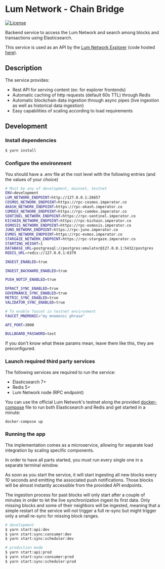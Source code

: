# Lum Network - Chain Bridge

[![License](https://img.shields.io/badge/License-Apache%202.0-blue.svg)](https://opensource.org/licenses/Apache-2.0)

Backend service to access the Lum Network and search among blocks and transactions using Elasticsearch.

This service is used as an API by the [Lum Network Explorer](https://explorer.lum.network) (code hosted [here](https://github.com/lum-network/explorer)).

## Description

The service provides:

-   Rest API for serving content (ex: for explorer frontends)
-   Automatic caching of http requests (default 60s TTL) through Redis
-   Automatic blockchain data ingestion through async pipes (live ingestion as well as historical data ingestion)
-   Easy capabilities of scaling according to load requirements

## Development

### Install dependencies

```bash
$ yarn install
```

### Configure the environment

You should have a .env file at the root level with the following entries (and the values of your choice)

```bash
# Must be any of development, mainnet, testnet
ENV=development
LUM_NETWORK_ENDPOINT=http://127.0.0.1:26657
COSMOS_NETWORK_ENDPOINT=https://rpc-cosmos.imperator.co
AKASH_NETWORK_ENDPOINT=https://rpc-akash.imperator.co
COMDEX_NETWORK_ENDPOINT=https://rpc-comdex.imperator.co
SENTINEL_NETWORK_ENDPOINT=https://rpc-sentinel.imperator.co
KICHAIN_NETWORK_ENDPOINT=https://rpc-kichain.imperator.co
OSMOSIS_NETWORK_ENDPOINT=https://rpc-osmosis.imperator.co
JUNO_NETWORK_ENDPOINT=https://rpc-juno.imperator.co
EVMOS_NETWORK_ENDPOINT=https://rpc-evmos.imperator.co
STARGAZE_NETWORK_ENDPOINT=https://rpc-stargaze.imperator.co
STARTING_HEIGHT=1
DATABASE_URL=postgresql://postgres:emulator@127.0.0.1:5432/postgres
REDIS_URL=redis://127.0.0.1:6379

INGEST_ENABLED=true

INGEST_BACKWARD_ENABLED=true

PUSH_NOTIF_ENABLED=true

DFRACT_SYNC_ENABLED=true
GOVERNANCE_SYNC_ENABLED=true
METRIC_SYNC_ENABLED=true
VALIDATOR_SYNC_ENABLED=true

# To enable faucet in testnet environment
FAUCET_MNEMONIC="my mnemonic phrase"

API_PORT=3000

BULLBOARD_PASSWORD=test
```

If you don't know what these params mean, leave them like this, they are preconfigured.

### Launch required third party services

The following services are required to run the service:

-   Elasticsearch 7+
-   Redis 5+
-   Lum Network node (RPC endpoint)

You can use the official Lum Network's testnet along the provided [docker-compose](tools/docker-compose.yml) file to run both Elasticsearch and Redis and get started in a minute:

```bash
docker-compose up
```

### Running the app

The implementation comes as a microservice, allowing for separate load integration by scaling specific components.

In order to have all parts started, you must run every single one in a separate terminal window.

As soon as you start the service, it will start ingesting all new blocks every 10 seconds and emitting the associated push notifications. Those blocks will be almost instantly accessible from the provided API endpoints.

The ingestion process for past blocks will only start after a couple of minutes in order to let the live synchronization ingest its first data. Only missing blocks and some of their neighbors will be ingested, meaning that a simple restart of the service will not trigger a full re-sync but might trigger only a small re-sync for missing block ranges.

```bash
# development
$ yarn start:api:dev
$ yarn start:sync:consumer:dev
$ yarn start:sync:scheduler:dev

# production mode
$ yarn start:api:prod
$ yarn start:sync:consumer:prod
$ yarn start:sync:scheduler:prod
```
